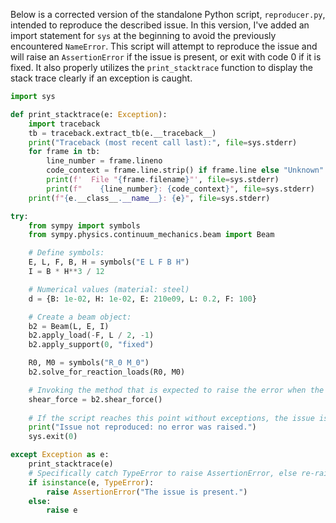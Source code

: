 Below is a corrected version of the standalone Python script, `reproducer.py`, intended to reproduce the described issue. In this version, I've added an import statement for `sys` at the beginning to avoid the previously encountered `NameError`. This script will attempt to reproduce the issue and will raise an `AssertionError` if the issue is present, or exit with code 0 if it is fixed. It also properly utilizes the `print_stacktrace` function to display the stack trace clearly if an exception is caught.

```python
import sys

def print_stacktrace(e: Exception):
    import traceback
    tb = traceback.extract_tb(e.__traceback__)
    print("Traceback (most recent call last):", file=sys.stderr)
    for frame in tb:
        line_number = frame.lineno
        code_context = frame.line.strip() if frame.line else "Unknown"
        print(f'  File "{frame.filename}"', file=sys.stderr)
        print(f"    {line_number}: {code_context}", file=sys.stderr)
    print(f"{e.__class__.__name__}: {e}", file=sys.stderr)

try:
    from sympy import symbols
    from sympy.physics.continuum_mechanics.beam import Beam

    # Define symbols:
    E, L, F, B, H = symbols("E L F B H")
    I = B * H**3 / 12

    # Numerical values (material: steel)
    d = {B: 1e-02, H: 1e-02, E: 210e09, L: 0.2, F: 100}

    # Create a beam object:
    b2 = Beam(L, E, I)
    b2.apply_load(-F, L / 2, -1)
    b2.apply_support(0, "fixed")

    R0, M0 = symbols("R_0 M_0")
    b2.solve_for_reaction_loads(R0, M0)

    # Invoking the method that is expected to raise the error when the issue is present.
    shear_force = b2.shear_force()
    
    # If the script reaches this point without exceptions, the issue is presumed fixed.
    print("Issue not reproduced: no error was raised.")
    sys.exit(0)

except Exception as e:
    print_stacktrace(e)
    # Specifically catch TypeError to raise AssertionError, else re-raise original exception.
    if isinstance(e, TypeError):
        raise AssertionError("The issue is present.")
    else:
        raise e
```